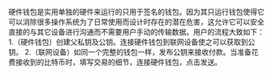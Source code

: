 硬件钱包是实用单独的硬件来运行的只用于签名的钱包。因为其只运行钱包使得它可以消除很多操作系统为了日常使用而设计时存在的潜在危害，这允许它可以安全直接的与其它设备进行沟通而不需要用户手动的传输数据。用户的流程大致如下：
1.（硬件钱包）创建父私钥及公钥。连接硬件钱包到联网设备使之可以获取到公钥。
2.（联网设备）如同一个完整的钱包一样，发布公钥来接收付款。当准备花费接收到的比特币时，填写交易的细节，连接硬件钱包，点击发送。